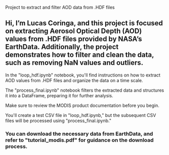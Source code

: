 Project to extract and filter AOD data from .HDF files

## Hi, I’m Lucas Coringa, and this project is focused on extracting Aerosol Optical Depth (AOD) values from .HDF files provided by NASA’s EarthData. Additionally, the project demonstrates how to filter and clean the data, such as removing NaN values and outliers.

In the "loop_hdf.ipynb" notebook, you'll find instructions on how to extract AOD values from .HDF files and organize the data on a time scale.

The "process_final.ipynb" notebook filters the extracted data and structures it into a DataFrame, preparing it for further analysis.

Make sure to review the MODIS product documentation before you begin.

You'll create a test CSV file in "loop_hdf.ipynb," but the subsequent CSV files will be processed using "process_final.ipynb."

### You can download the necessary data from EarthData, and refer to "tutorial_modis.pdf" for guidance on the download process.